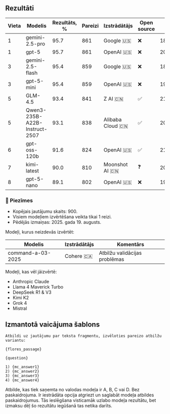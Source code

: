 ## Rezultāti

Vieta | Modelis                       | Rezultāts, % | Pareizi | Izstrādātājs   | Open source | Datums     |
------|-------------------------------|--------------|---------|----------------|-------------|------------|
1     | gemini-2.5-pro                | 95.7         | 861     | Google 🇺🇸            | ❌     | 18/08/2025  |
1     | gpt-5                         | 95.7         | 861     | OpenAI 🇺🇸            | ❌     | 20/08/2025  |                
3     | gemini-2.5-flash              | 95.4         | 859     | Google 🇺🇸            | ❌     | 18/08/2025  |
3     | gpt-5-mini                    | 95.4         | 859     | OpenAI 🇺🇸            | ❌     | 19/08/2025  |
5     | GLM-4.5                       | 93.4         | 841     | Z AI 🇨🇳              | ✅     | 21/08/2025  |
5     | Qwen3-235B-A22B-Instruct-2507 | 93.1         | 838     | Alibaba Cloud 🇨🇳     | ✅     | 20/08/2025  |
6     | gpt-oss-120b                  | 91.6         | 824     | OpenAI 🇺🇸            | ✅     | 21/08/2025  |
7     | kimi-latest                   | 90.0         | 810     | Moonshot AI 🇨🇳       | ❓     | 20/08/2025  |
8     | gpt-5-nano                    | 89.1         | 802     | OpenAI 🇺🇸            | ❌     | 19/08/2025  |

### 📝 Piezīmes

- Kopējais jautājumu skaits: 900. 
- Visiem modeļiem izvērtēšana veikta tikai 1 reizi.
- Pēdējās izmaiņas: 2025. gada 19. augusts.

Modeļi, kurus neizdevās izvērtēt:

Modelis           | Izstrādātājs   | Komentārs                         |
------------------|----------------|-----------------------------------|
command-a-03-2025 | Cohere 🇨🇦       | Atbilžu validācijas problēmas    |

Modeļi, kas vēl jāizvērtē:
- Anthropic Claude
- Llama 4 Maverick Turbo
- DeepSeek R1 & V3
- Kimi K2
- Grok 4
- Mistral

## Izmantotā vaicājuma šablons

```
Atbildi uz jautājumu par teksta fragmentu, izvēloties pareizo atbilžu variantu:

{flores_passage}
        
{question}

1) {mc_answer1}
2) {mc_answer2}
3) {mc_answer3}
4) {mc_answer4}
```

Atbilde, kas tiek saņemta no valodas modeļa ir A, B, C vai D. Bez paskaidrojuma. Ir iestrādāta opcija atgriezt un saglabāt modeļa atbildes paskaidrojumus. Tās ieslēgšana visticamāk uzlabo modeļa rezultātu, bet izmaksu dēļ šo rezultātu iegūšanā tas netika darīts.